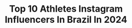 ---
title: Top 10 Athletes Instagram Influencers In Brazil In 2024
description: >-
  Find top athletes Instagram influencers in Brazil in 2024. Most popular hashtags: #crossfit #gopro #foco.
platform: Instagram
hits: 216
text_top: Discover the most popular Instagram accounts on inBeat.
text_bottom: Our search engine aggregates 216 Instagram influencers like this in Brazil for you to collaborate.
profiles:
  - username: "didi"
    fullname: >-
      Didi Louzada
    bio: >-
      @moniquetavares__ 💍 Jogador do Flamengo Basquete 🔴⚫️ MKT: marketing@a11sm.com PR/Comunicação: @mpcriocom Nike Athlete @nikebasketball 🇧🇷🇦🇺
    location: "Brazil"
    followers: 155287
    engagement: 499
    commentsToLikes: 0.008844
    id: ck0uc425hfx430i192dyst70f
    verified: true
    hashtags: "#flabasquete, #meunbbcaixa, #nossobasquete, #maisforteemelhor"
  - username: "biaclementee"
    fullname: >-
      Bia Clemente
    bio: >-
      👩🏻‍⚕️• Estudante de medicina 🏋🏻‍♀️• Atleta de Crossfit @nike 🌍• Crossfit Games Athlete 🥇• Bicampeã brasileira teen
    location: "Brazil"
    followers: 75548
    engagement: 2759
    commentsToLikes: 0.015560
    id: ck6u9rtuvz9qv0j71g1mv6v1l
    verified: false
    hashtags: "#gymnastics, #cross, #tcb, #fitness"
  - username: "gabrielafechter"
    fullname: >-
      Gabriela Fechter
    bio: >-
      BJJ PRO ATHLETE 2x World champion IBJJF Brazilian National Champion Gi and Nogi Owner of @nexusalicante 🇪🇸 •Sponsored: @tatamifightwear
    location: "Brazil"
    followers: 26565
    engagement: 672
    commentsToLikes: 0.035598
    id: ck5c28gaowr0y0i118baodgn2
    verified: false
    hashtags: "#checkmat, #bjjgirls, #repost, #atama"
  - username: "gabiguimaraes10"
    fullname: >-
      Gabriela Guimaraes
    bio: >-
      🇧🇷 | volleyball player 🥈 | olympic medalist Tokyo2020 👊🏼 | @nike athlete 🏐 | @vakifbanksk MKT: gabi@amma.com.vc 📮 | gabi@gabiguimaraes.com
    location: "Brazil"
    followers: 1216195
    engagement: 1194
    commentsToLikes: 0.019202
    id: ck15u08wvks6m0i19ofmgjzol
    verified: true
    hashtags: "#timebrasil, #tokyo2020, #foco, #vnl"
  - username: "simgeakoz"
    fullname: >-
      Simge Aköz
    bio: >-
      Eczacıbaşı Dynavit 🖤🧡 @eczacibasisporkulubu Turkish National Team Player 🇹🇷 @tvforgtr Mizuno Athlete 👟 @mizunotr
    location: "Brazil"
    followers: 215787
    engagement: 945
    commentsToLikes: 0.008866
    id: ckaowyx3eb2xc0i78zuyylq57
    verified: true
    hashtags: "#teamturkey, #alltheway, #sonunakadar, #vnl2021"
  - username: "jessakhan"
    fullname: >-
      Jessa Khan
    bio: >-
      21 | black belt world champion cambodian national athlete @artofjiujitsu @suave_kimonos @acairepublic @vactivedrink
    location: "Brazil"
    followers: 106499
    engagement: 301
    commentsToLikes: 0.015238
    id: ck6tr08zzvzdp0j71sfs3itbf
    verified: false
    hashtags: "#submissiongrappling, #onefightnight14, #onechampionship, #martialarts"
  - username: "carlosmariobebe"
    fullname: >-
      Carlos Mario BEBÊ
    bio: >-
      🇧🇷 Cauípe - CE 🌎 Pro Kiteboarding Athlete 🏆 4 X World Champion 🥇 6 X Brazilian Champion 🏆Campeão Sul Americano @slingshotkite @maresiaoficial
    location: "Brazil"
    followers: 46609
    engagement: 240
    commentsToLikes: 0.029500
    id: ck0u141bdvr4x0i19bj95gfwk
    verified: false
    hashtags: "#kite, #rpxv1, #bigair, #vento"
  - username: "paulodybala"
    fullname: >-
      Paulo Dybala
    bio: >-
      💎 @adidasfootball athlete 🇦🇷 @afaseleccion 🐺 @officialasroma #DybalaNation
    location: "Brazil"
    followers: 58122199
    engagement: 227
    commentsToLikes: 0.005490
    id: ck0tx7pqgi4xf0i19f011axjh
    verified: true
    hashtags: "#adidasfootball, #predator, #creadoconadidas"
  - username: "trainermiguel24"
    fullname: >-
      SÉRGIO MIGUEL | TRANSFORMAÇÃO CORPORAL 🌍👊🏼
    bio: >-
      Especialista em transformação corporal 🔥 ✍🏻 Protocolo de transformação 21 dias DTC 📲 Envia MP com a palavra “resultados” 🥇 CrossFit Athlete
    location: "Brazil"
    followers: 42755
    engagement: 220
    commentsToLikes: 0.023625
    id: ck9whf8vdxlbk0j78aufxpy66
    verified: false
    hashtags: "#reels, #fit, #fitness, #mindset"
  - username: "handsomerobinson"
    fullname: >-
      RYAN   ROBINSON
    bio: >-
      Professional Highliner Adventure Athlete 4x American Ninja Warrior Ironman Silly goose
    location: "Brazil"
    followers: 117432
    engagement: 214
    commentsToLikes: 0.032461
    id: ck0u27eabz1910i19pj5l0kbq
    verified: true
    hashtags: "#earthpix, #exploremore, #slackline, #greettheoutdoors"
---